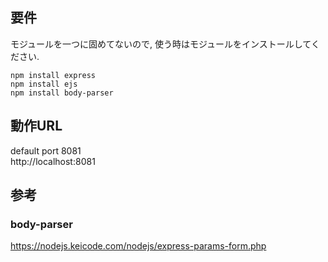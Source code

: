 ## 要件

モジュールを一つに固めてないので, 使う時はモジュールをインストールしてください.

```
npm install express
npm install ejs
npm install body-parser
```

## 動作URL
default port 8081<br>
http://localhost:8081


## 参考
### body-parser
https://nodejs.keicode.com/nodejs/express-params-form.php
